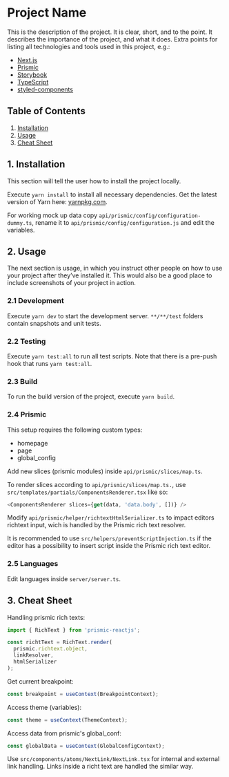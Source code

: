 # Project Name

This is the description of the project. It is clear, short, and to the point. It describes the importance of the project, and what it does. Extra points for listing all technologies and tools used in this project, e.g.:

- [Next.js](nextjs.org/)
- [Prismic](prismic.io/)
- [Storybook](storybook.js.org/)
- [TypeScript](typescriptlang.org/)
- [styled-components](https://styled-components.com/)

## Table of Contents

1. [Installation](#1.-installation)
2. [Usage](#2.-usage)
3. [Cheat Sheet](#3.-cheat-sheet)

## 1. Installation

This section will tell the user how to install the project locally.

Execute `yarn install` to install all necessary dependencies. Get the latest version of Yarn here: [yarnpkg.com](https://yarnpkg.com/).

For working mock up data copy `api/prismic/config/configuration-dummy.ts`, rename it to `api/prismic/config/configuration.js` and edit the variables.

## 2. Usage

The next section is usage, in which you instruct other people on how to use your project after they’ve installed it. This would also be a good place to include screenshots of your project in action.

### 2.1 Development

Execute `yarn dev` to start the development server. `**/**/test` folders contain snapshots and unit tests.

### 2.2 Testing

Execute `yarn test:all` to run all test scripts. Note that there is a pre-push hook that runs `yarn test:all`.

### 2.3 Build

To run the build version of the project, execute `yarn build`.

### 2.4 Prismic

This setup requires the following custom types:

- homepage
- page
- global_config

Add new slices (prismic modules) inside `api/prismic/slices/map.ts`.

To render slices according to `api/prismic/slices/map.ts.`, use `src/templates/partials/ComponentsRenderer.tsx` like so:

```javascript
<ComponentsRenderer slices={get(data, 'data.body', [])} />
```

Modify `api/prismic/helper/richtextHtmlSerializer.ts` to impact editors richtext input, wich is handled by the Prismic rich text resolver.

It is recommended to use `src/helpers/preventScriptInjection.ts` if the editor has a possibility to insert script inside the Prismic rich text editor.

### 2.5 Languages

Edit languages inside `server/server.ts`.

## 3. Cheat Sheet

Handling prismic rich texts:

```javascript
import { RichText } from 'prismic-reactjs';

const richtText = RichText.render(
  prismic.richtext.object,
  linkResolver,
  htmlSerializer
);
```

Get current breakpoint:

```javascript
const breakpoint = useContext(BreakpointContext);
```

Access theme (variables):

```javascript
const theme = useContext(ThemeContext);
```

Access data from prismic's global_conf:

```javascript
const globalData = useContext(GlobalConfigContext);
```

Use `src/components/atoms/NextLink/NextLink.tsx` for internal and external link handling. Links inside a richt text are handled the similar way.
